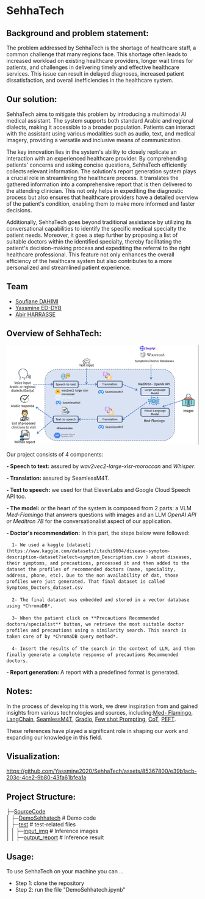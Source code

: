 
# SehhaTech

## Background and problem statement:

The problem addressed by SehhaTech is the shortage of healthcare staff, a common challenge that many regions face. This shortage often leads to increased workload on existing healthcare providers, longer wait times for patients, and challenges in delivering timely and effective healthcare services. This issue can result in delayed diagnoses, increased patient dissatisfaction, and overall inefficiencies in the healthcare system.

## Our solution:

SehhaTech aims to mitigate this problem by introducing a multimodal AI medical assistant. The system supports both standard Arabic and regional dialects, making it accessible to a broader population. Patients can interact with the assistant using various modalities such as audio, text, and medical imagery, providing a versatile and inclusive means of communication.

The key innovation lies in the system's ability to closely replicate an interaction with an experienced healthcare provider. By comprehending patients' concerns and asking concise questions, SehhaTech efficiently collects relevant information. The solution's report generation system plays a crucial role in streamlining the healthcare process. It translates the gathered information into a comprehensive report that is then delivered to the attending clinician. This not only helps in expediting the diagnostic process but also ensures that healthcare providers have a detailed overview of the patient's condition, enabling them to make more informed and faster decisions.

Additionally, SehhaTech goes beyond traditional assistance by utilizing its conversational capabilities to identify the specific medical specialty the patient needs. Moreover, it goes a step further by proposing a list of suitable doctors within the identified specialty, thereby facilitating the patient's decision-making process and expediting the referral to the right healthcare professional. This feature not only enhances the overall efficiency of the healthcare system but also contributes to a more personalized and streamlined patient experience.
## Team

-  [Soufiane DAHIMI](https://www.linkedin.com/in/soufiane-dahimi/)
-  [Yassmine ED-DYB](https://www.linkedin.com/in/yassmineeddyb/)
-  [Abir HARRASSE](https://www.linkedin.com/in/abir-harrasse-a5120b20a/)

## Overview of SehhaTech:

<p align="center">
  <img src="overview.png" alt="System's Architecture">
</p>
Our project consists of 4 components:

**- Speech to text:** assured by *wav2vec2-large-xlsr-moroccan* and *Whisper*.

**- Translation:** assured by SeamlessM4T.

**- Text to speech:** we used for that ElevenLabs and Google Cloud Speech API too.

**- The model:** or the heart of the system is composed from 2 parts: a VLM *Med-Flamingo* that answers questions with images and an LLM *OpenAI API or Meditron 7B* for the conversationalist aspect of our application.

**- Doctor's recommendation:** In this part, the steps below were followed: 

      1- We used a kaggle [dataset](https://www.kaggle.com/datasets/itachi9604/disease-symptom-description-dataset?select=symptom_Description.csv ) about diseases, their symptoms, and precautions, processed it and then added to the dataset the profiles of recommended doctors (name, speciality, address, phone, etc). Due to the non availability of dat, those profiles were just generated. That final dataset is called Symptoms_Doctors_dataset.csv
      
      2- The final dataset was embedded and stored in a vector database using *ChromaDB*.
      
      3- When the patient click on **Precautions Recommended doctors/specialist** button, we retrieve the most suitable doctor profiles and precautions using a similarity search. This search is taken care of by *ChromaDB query method*.
      
      4- Insert the results of the search in the context of LLM, and then finally generate a complete response of precautions Recommended doctors.
      
**- Report generation:** A report with a predefined format is generated.
 

## Notes:

In the process of developing this work, we drew inspiration from and gained insights from various technologies and sources, including:[Med- Flamingo](https://arxiv.org/pdf/2307.15189v1.pdf), [LangChain](https://python.langchain.com/docs/get_started/introduction), [SeamlessM4T](https://github.com/facebookresearch/seamless_communication), [Gradio](https://www.gradio.app/), [Few shot Prompting](https://promptengineering.org/master-prompting-concepts-zero-shot-and-few-shot-prompting/#:~:text=What%20is%20Few%2DShot%20Prompting,examples%20of%20input%2Doutput%20pairs), [CoT](https://cobusgreyling.medium.com/chain-of-thought-prompting-in-llms-1077164edf97), [PEFT](https://github.com/huggingface/peft). <br>
    
These references have played a significant role in shaping our work and expanding our knowledge in this field.

## Visualization:

https://github.com/Yassmine2020/SehhaTech/assets/85367800/e39b1acb-203c-4ce2-9b80-43fa61bfea1a

## Project Structure:

 ├─[SourceCode](Source%20Code)<br>
 │ ├─[DemoSehhatech](Source%20Code/DemoSehhatech.ipynb)   # Demo code <br>
 │ ├─[test](Source%20Code/test)  # test-related files <br>
 │ │ ├─[input_img](Source%20Code/test/input_img)   # Inference images <br>
 │ │ ├─[output_report](Source%20Code/test/output_report)   # Inference result <br>

## Usage:

To use SehhaTech on your machine you can …

  - Step 1: clone the repository
  - Step 2: run the file "DemoSehhatech.ipynb"
